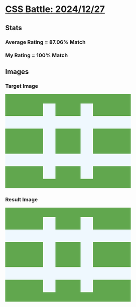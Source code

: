 # [CSS Battle: 2024/12/27](https://cssbattle.dev/play/iWzEiLip5ozZrISDufHI)

## Stats

### Average Rating = 87.06% Match

### My Rating = 100% Match

## Images

### Target Image

![](./images/target.png)

### Result Image

![](./images/result.png)
